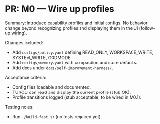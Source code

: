 # PR: M0 — Wire up profiles

Summary:
Introduce capability profiles and initial configs. No behavior change beyond
recognizing profiles and displaying them in the UI (follow-up wiring).

Changes included:
- Add `configs/policy.yaml` defining READ_ONLY, WORKSPACE_WRITE, SYSTEM_WRITE, GODMODE.
- Add `configs/memory.yaml` with compaction and store defaults.
- Add docs under `docs/self-improvement-harness/`.

Acceptance criteria:
- Config files loadable and documented.
- TUI/CLI can read and display the current profile (stub OK).
- Profile transitions logged (stub acceptable, to be wired in M0.1).

Testing notes:
- Run `./build-fast.sh` (no tests required yet).

